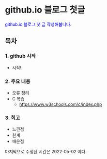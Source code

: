 # github.io 블로그 첫글

<span style="color:blue">github.io 블로그 첫 글 작성해봅니다.</span>

## 목차
### 1. github 시작
- 시작!
### 2. 주요 내용
- 오류 정리
- C 복습
  - https://www.w3schools.com/c/index.php
### 3. 회고
- 느낀점
- 한계
- 배운점

마지막으로 수정된 시간은 2022-05-02 이다.

